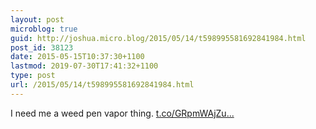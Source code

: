 ```yaml
---
layout: post
microblog: true
guid: http://joshua.micro.blog/2015/05/14/t598995581692841984.html
post_id: 38123
date: 2015-05-15T10:37:30+1100
lastmod: 2019-07-30T17:41:32+1100
type: post
url: /2015/05/14/t598995581692841984.html
---
```

I need me a weed pen vapor thing. [t.co/GRpmWAjZu...](http://t.co/GRpmWAjZuA)
